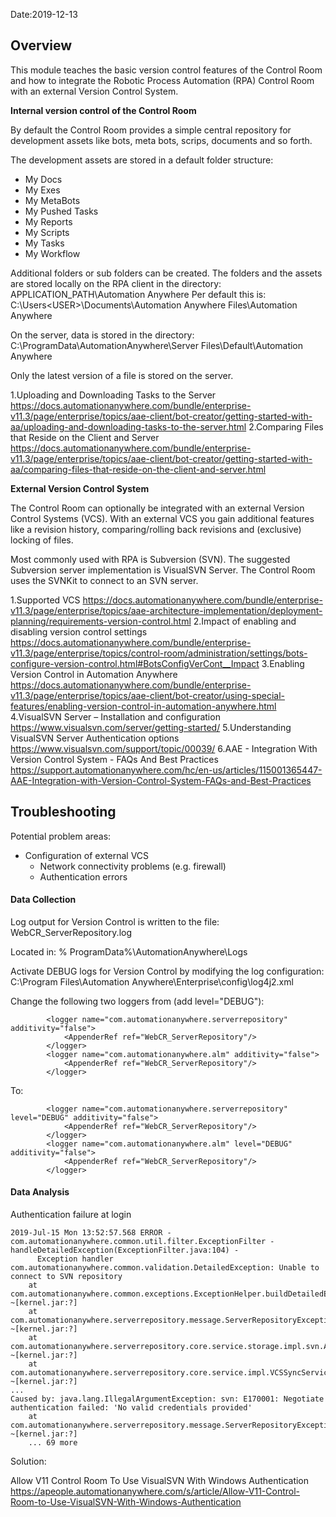 Date:2019-12-13

## Overview

This module teaches the basic version control features of the Control Room and how to integrate the Robotic Process Automation (RPA) Control Room with an external Version Control System.

**Internal version control of the Control Room**

By default the Control Room provides a simple central repository for development assets like bots, meta bots, scrips, documents and so forth. 

The development assets are stored in a default folder structure:
* My Docs
* My Exes
* My MetaBots
* My Pushed Tasks
* My Reports
* My Scripts
* My Tasks
* My Workflow

Additional folders or sub folders can be created.
The folders and the assets are stored locally on the RPA client in the directory: APPLICATION_PATH\Automation Anywhere 
Per default this is:
C:\Users\<USER>\Documents\Automation Anywhere Files\Automation Anywhere

On the server, data is stored in the directory:
C:\ProgramData\AutomationAnywhere\Server Files\Default\Automation Anywhere

Only the latest version of a file is stored on the server.

1.Uploading and Downloading Tasks to the Server
https://docs.automationanywhere.com/bundle/enterprise-v11.3/page/enterprise/topics/aae-client/bot-creator/getting-started-with-aa/uploading-and-downloading-tasks-to-the-server.html
2.Comparing Files that Reside on the Client and Server
https://docs.automationanywhere.com/bundle/enterprise-v11.3/page/enterprise/topics/aae-client/bot-creator/getting-started-with-aa/comparing-files-that-reside-on-the-client-and-server.html

**External Version Control System**

The Control Room can optionally be integrated with an external Version Control Systems (VCS). 
With an external VCS you gain additional features like a revision history, comparing/rolling back revisions and (exclusive) locking of files.

Most commonly used with RPA is Subversion (SVN). The suggested Subversion server implementation is VisualSVN Server. The Control Room uses the SVNKit to connect to an SVN server.

1.Supported VCS
https://docs.automationanywhere.com/bundle/enterprise-v11.3/page/enterprise/topics/aae-architecture-implementation/deployment-planning/requirements-version-control.html
2.Impact of enabling and disabling version control settings
https://docs.automationanywhere.com/bundle/enterprise-v11.3/page/enterprise/topics/control-room/administration/settings/bots-configure-version-control.html#BotsConfigVerCont__Impact
3.Enabling Version Control in Automation Anywhere
https://docs.automationanywhere.com/bundle/enterprise-v11.3/page/enterprise/topics/aae-client/bot-creator/using-special-features/enabling-version-control-in-automation-anywhere.html
4.VisualSVN Server – Installation and configuration
https://www.visualsvn.com/server/getting-started/
5.Understanding VisualSVN Server Authentication options
https://www.visualsvn.com/support/topic/00039/
6.AAE - Integration With Version Control System - FAQs And Best Practices
https://support.automationanywhere.com/hc/en-us/articles/115001365447-AAE-Integration-with-Version-Control-System-FAQs-and-Best-Practices

## Troubleshooting

Potential problem areas:
* Configuration of external VCS
  - Network connectivity problems (e.g. firewall)
  - Authentication errors
  
#### Data Collection

Log output for Version Control is written to the file: 
WebCR_ServerRepository.log

Located in: 
% ProgramData%\AutomationAnywhere\Logs

Activate DEBUG logs for Version Control by modifying the log configuration:
C:\Program Files\Automation Anywhere\Enterprise\config\log4j2.xml

Change the following two loggers from (add level="DEBUG"):
```
        <logger name="com.automationanywhere.serverrepository" additivity="false">
            <AppenderRef ref="WebCR_ServerRepository"/>
        </logger>      
        <logger name="com.automationanywhere.alm" additivity="false">
            <AppenderRef ref="WebCR_ServerRepository"/>
        </logger>
```
To:
```
        <logger name="com.automationanywhere.serverrepository" level="DEBUG" additivity="false">
            <AppenderRef ref="WebCR_ServerRepository"/>
        </logger>
        <logger name="com.automationanywhere.alm" level="DEBUG" additivity="false">
            <AppenderRef ref="WebCR_ServerRepository"/>
        </logger>
```

#### Data Analysis

Authentication failure at login
```
2019-Jul-15 Mon 13:52:57.568 ERROR - com.automationanywhere.common.util.filter.ExceptionFilter - handleDetailedException(ExceptionFilter.java:104) -
      Exception handler com.automationanywhere.common.validation.DetailedException: Unable to connect to SVN repository
	at com.automationanywhere.common.exceptions.ExceptionHelper.buildDetailedException(ExceptionHelper.java:73) ~[kernel.jar:?]
	at com.automationanywhere.serverrepository.message.ServerRepositoryExceptionHelper.buildDetailedException(ServerRepositoryExceptionHelper.java:64) ~[kernel.jar:?]
	at com.automationanywhere.serverrepository.core.service.storage.impl.svn.AbstractSVNAdapterImpl.testSVNConnection(AbstractSVNAdapterImpl.java:92) ~[kernel.jar:?]
	at com.automationanywhere.serverrepository.core.service.impl.VCSSyncServiceImpl.testVCSConnection(VCSSyncServiceImpl.java:115) ~[kernel.jar:?]
...
Caused by: java.lang.IllegalArgumentException: svn: E170001: Negotiate authentication failed: 'No valid credentials provided'
	at com.automationanywhere.serverrepository.message.ServerRepositoryExceptionHelper.buildDetailedException(ServerRepositoryExceptionHelper.java:65) ~[kernel.jar:?]
	... 69 more
```

Solution:

Allow V11 Control Room To Use VisualSVN With Windows Authentication
https://apeople.automationanywhere.com/s/article/Allow-V11-Control-Room-to-Use-VisualSVN-With-Windows-Authentication


